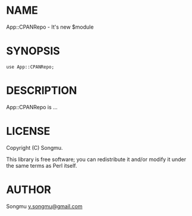 # NAME

App::CPANRepo - It's new $module

# SYNOPSIS

    use App::CPANRepo;

# DESCRIPTION

App::CPANRepo is ...

# LICENSE

Copyright (C) Songmu.

This library is free software; you can redistribute it and/or modify
it under the same terms as Perl itself.

# AUTHOR

Songmu <y.songmu@gmail.com>
